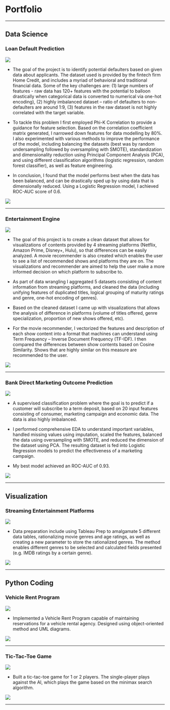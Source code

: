 # Portfolio

---

## Data Science

### Loan Default Prediction

[![](https://img.shields.io/badge/Jupyter-Open%20Notebook-F37626?logo=Jupyter)](https://github.com/augustineooi/portfolio_loan_default/blob/35cc81384382f357e7973a6702eb1088fb58a87c/Loan_Default_Prediction_v1.ipynb)

- The goal of the project is to identify potential defaulters based on given data about applicants. The dataset used is provided by the fintech firm Home Credit, and includes a myriad of behavioral and  traditional financial data. Some of the key challenges are: (1) large numbers of features - raw data has 120+ features with the potential to balloon drastically when categorical data is converted to numerical via one-hot encoding), (2) highly imbalanced dataset – ratio of defaulters to non-defaulters are around 1:9, (3) features in the raw dataset is not highly correlated with the target variable.

- To tackle this problem I first employed Phi-K Correlation to provide a guidance for feature selection. Based on the correlation coefficient matrix generated, I narrowed down features for data modelling by 80%. I also experimented with various methods to improve the performance of the model, including balancing the datasets (best was by random undersampling followed by oversampling with SMOTE), standardization and dimensionality reduction using Principal Component Analysis (PCA), and using different classification algorithms (logistic regression, random forest classifier), as well as feature engineering.

- In conclusion, I found that the model performs best when the data has been balanced, and can be drastically sped up by using data that is dimensionally reduced. Using a Logistic Regression model, I achieved ROC-AUC score of 0.6.

<img src="images/loan_default_pic.png?raw=true"/>

---

### Entertainment Engine

[![](https://img.shields.io/badge/Jupyter-Open%20Notebook-F37626?logo=Jupyter)](https://github.com/augustineooi/portfolio_entertainment_engine/blob/711e193e260014274cad5e01cb08927fb1ff44f9/Entertainment_Engine_v1.ipynb)

- The goal of this project is to create a clean dataset that allows for visualizations of contents provided by 4 streaming platforms (Netflix, Amazon Prime, Disney+, Hulu), so that differences can be easily analyzed. A movie recommender is also created which enables the user to see a list of recommended shows and platforms they are on. The visualizations and recommender are aimed to help the user make a more informed decision on which platform to subscribe to.

- As part of data wrangling I aggregated 5 datasets consisting of content information from streaming platforms, and cleaned the data (including unifying features of duplicated titles, logical grouping of maturity ratings and genre, one-hot encoding of genres).

- Based on the cleaned dataset I came up with visualizations that allows the analysis of difference in platforms (volume of titles offered, genre specialization, proportion of new shows offered, etc).

- For the movie recommender, I vectorized the features and description of each show content into a format that machines can understand using Term Frequency – Inverse Document Frequency (TF-IDF). I then compared the differences between show contents based on Cosine Similarity. Shows that are highly similar on this measure are recommended to the user.


<img src="images/entertainment_engine_pic.png?raw=true"/>

---

### Bank Direct Marketing Outcome Prediction

[![](https://img.shields.io/badge/Jupyter-Open%20Notebook-F37626?logo=Jupyter)](https://github.com/augustineooi/portfolio_bank_marketing/blob/d98648a7d0d12f1098b55a5a3d1fa1dead81e4a4/Bank_Marketing_v1.ipynb)

- A supervised classification problem where the goal is to predict if a customer will subscribe to a term deposit, based on 20 input features consisting of consumer, marketing campaign and economic data. The data is also highly imbalanced.

- I performed comprehensive EDA to understand important variables, handled missing values using imputation, scaled the features, balanced the data using oversampling with SMOTE, and reduced the dimension of the dataset using PCA. The resulting dataset is fed into Logistic Regression models to predict the effectiveness of a marketing campaign.

- My best model achieved an ROC-AUC of 0.93.

<img src="images/bank_marketing_pic.png?raw=true"/>

---

## Visualization

### Streaming Entertainment Platforms

[![](https://img.shields.io/badge/Tableau-See%20Viz-E97627?logo=Tableau)](https://github.com/augustineooi/portfolio_loan_default/blob/35cc81384382f357e7973a6702eb1088fb58a87c/Loan_Default_Prediction_v1.ipynb)

- Data preparation include using Tableau Prep to amalgamate 5 different data tables, rationalizing movie genres and age ratings, as well as creating a new parameter to store the rationalized genres. The method enables different genres to be selected and calculated fields presented (e.g. IMDB ratings by a certain genre).

<img src="images/viz_entertainment_pic.png?raw=true"/>

---

## Python Coding

### Vehicle Rent Program

[![](https://img.shields.io/badge/Python-See%20Code-3776AB?logo=Python)](https://github.com/augustineooi/python_vehicle_reg/blob/a8a99f7ef9a5379a4e14f86be19f6d26d27c7fdb/Vehicle_Rental.py)

- Implemented a Vehicle Rent Program capable of maintaining reservations for a vehicle rental agency. Designed using object-oriented method and UML diagrams.

<img src="images/python_vehicle_pic.png?raw=true"/>

---

### Tic-Tac-Toe Game

[![](https://img.shields.io/badge/Python-See%20Code-3776AB?logo=Python)](https://github.com/augustineooi/python_tictactoe/blob/c9036e487915e8ed08afefb4b8eb7b8e6c7991a3/TicTacToe_OOI.py)

- Built a tic-tac-toe game for 1 or 2 players. The single-player plays against the AI, which plays the game based on the minimax search algorithm.

<img src="images/python_tictactoe_pic.png?raw=true"/>

---
